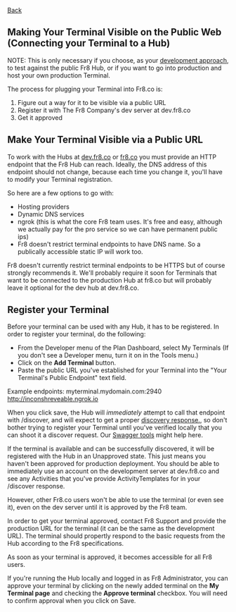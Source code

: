[Back](https://github.com/Fr8org/Fr8Core/blob/master/Docs/ForDevelopers/DevelopmentGuides/PlatformIdependentTerminalDeveloperGuide.md)

## Making Your Terminal Visible on the Public Web (Connecting your Terminal to a Hub)

NOTE: This is only necessary if you choose, as your [development approach](./ChoosingADevelopmentApproach.md), to test against the public Fr8 Hub, or if you want to go into production and host your own production Terminal.

The process for plugging your Terminal into Fr8.co is:

1) Figure out a way for it to be visible via a public URL
2) Register it with The Fr8 Company's dev server at dev.fr8.co
3) Get it approved

Make Your Terminal Visible via a Public URL
-------------------------------------------

To work with the Hubs at [dev.fr8.co](http://dev.fr8.co) or [fr8.co](http://fr8.co) you must provide an HTTP endpoint that the Fr8 Hub can reach. Ideally, the DNS address of this endpoint should not change, because each time you change it, you'll have to modify your Terminal registration. 

So here are a few options to go with:

* Hosting providers
* Dynamic DNS services
* ngrok (this is what the core Fr8 team uses. It's free and easy, although we actually pay for the pro service so we can have permanent public ips)
* Fr8 doesn't restrict terminal endpoints to have DNS name. So a publically accessible static IP will work too.

Fr8 doesn't currently restrict terminal endpoints to be HTTPS but of course strongly recommends it. We'll probably require it soon for Terminals that want to be connected to the production Hub at fr8.co but will probably leave it optional for the dev hub at dev.fr8.co.

Register your Terminal
------------------------------

Before your terminal can be used with any Hub, it has to be registered. In order to register your terminal, do the following: 
* From the Developer menu of the Plan Dashboard, select My Terminals (If you don't see a Developer menu, turn it on in the Tools menu.)  
* Click on the **Add Terminal** button. 
* Paste the public URL you've established for your Terminal into the "Your Terminal's Public Endpoint" text field.

Example endpoints:
myterminal.mydomain.com:2940
http://inconshreveable.ngrok.io

When you click save, the Hub will _immediately_ attempt to call that endpoint with /discover, and will expect to get a proper [discovery response.](/Docs/ForDevelopers/DevelopmentGuides/Guide-TerminalDiscovery.md), so don't bother trying to register your Terminal until you've verified locally that you can shoot it a discover request. Our [Swagger tools](http://dev-terminals.fr8.co:25923/swagger/ui/index#!/Terminal/Terminal_Get) might help here.

If the terminal is available and can be successfully discovered, it will be registered with the Hub in an Unapproved state. This just means you haven't been approved for production deployment. You should be able to immediately use an account on the development server at dev.fr8.co and see any Activities that you've provide ActivityTemplates for in your /discover response.

 However, other Fr8.co users won't be able to use the terminal (or even see it), even on the dev server until it is approved by the Fr8 team.
 
 In order to get your terminal approved, contact Fr8 Support and provide the production URL for the terminal (it can be the same as the development URL). The terminal should propertly respond to the basic requests from the Hub according to the Fr8 specifications. 

As soon as your terminal is approved, it becomes accessible for all Fr8 users.

If you're running the Hub locally and logged in as Fr8 Administrator, you can approve your terminal by clicking on the newly added terminal on the **My Terminal page** and checking the **Approve terminal** checkbox. You will need to confirm approval when you click on Save. 
